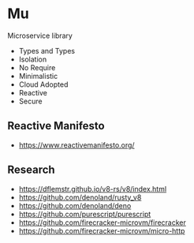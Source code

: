 # Mu
Microservice library
 - Types and Types
 - Isolation
 - No Require
 - Minimalistic
 - Cloud Adopted
 - Reactive
 - Secure
 
## Reactive Manifesto
* https://www.reactivemanifesto.org/

## Research 
* https://dflemstr.github.io/v8-rs/v8/index.html
* https://github.com/denoland/rusty_v8
* https://github.com/denoland/deno
* https://github.com/purescript/purescript
* https://github.com/firecracker-microvm/firecracker
* https://github.com/firecracker-microvm/micro-http

